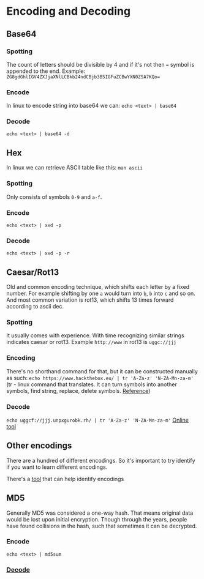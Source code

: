 # Encoding and Decoding

## Base64
### Spotting 
The count of letters should be divisible by 4 and if it's not then `=` symbol is appended to the end. 
Example:
`ZG8gdGhlIGV4ZXJjaXNlLCBkb24ndCBjb3B5IGFuZCBwYXN0ZSA7KQo=`
### Encode
In linux to encode string into base64 we can:
`echo <text> | base64`
### Decode
`echo <text> | base64 -d`

## Hex
In linux we can retrieve ASCII table like this:
`man ascii`
### Spotting
Only consists of symbols `0-9` and `a-f`.
### Encode
`echo <text> | xxd -p`
### Decode
`echo <text> | xxd -p -r`

## Caesar/Rot13
Old and common encoding technique, which shifts each letter by a fixed number. For example shifting by one `a` would turn into `b`, `b` into `c` and so on. And most common variation is rot13, which shifts 13 times forward according to ascii dec.
### Spotting
It usually comes with experience. With time recognizing similar strings indicates caesar or rot13. Example `http://www` in rot13 is `uggc://jjj`
### Encoding
There's no shorthand command for that, but it can be constructed manually as such:
`echo https://www.hackthebox.eu/ | tr 'A-Za-z' 'N-ZA-Mn-za-m'` (tr - linux command that translates. It can turn symbols into another symbols, find string, replace, delete symbols. [Reference](https://www.geeksforgeeks.org/tr-command-in-unix-linux-with-examples/))
### Decode
`echo uggcf://jjj.unpxgurobk.rh/ | tr 'A-Za-z' 'N-ZA-Mn-za-m'`
[Online tool](https://rot13.com/)

## Other encodings
There are a hundred of different encodings. So it's important to try identify if you want to learn different encodings.

There's a [tool](https://www.boxentriq.com/code-breaking/cipher-identifier) that can help identify encodings

## MD5
Generally MD5 was considered a one-way hash. That means original data would be lost upon initial encryption. Though through the years, people have found collisions in the hash, such that sometimes it can be decrypted. 
### Encode
`echo <text> | md5sum`
### [Decode](https://www.md5online.org/md5-decrypt.html)
